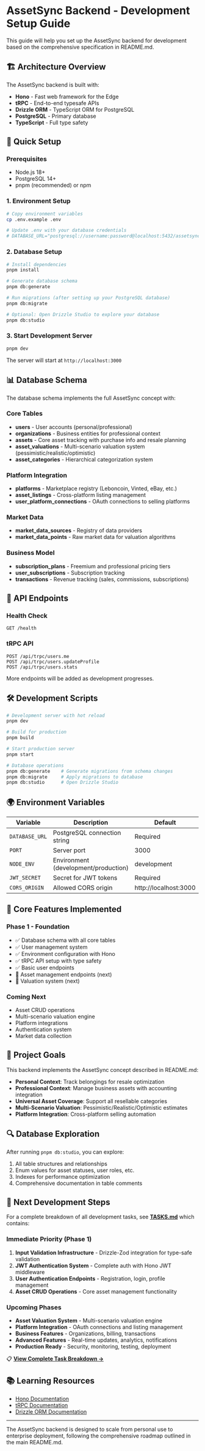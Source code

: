 # AssetSync Backend - Development Setup Guide

This guide will help you set up the AssetSync backend for development based on the comprehensive specification in README.md.

## 🏗️ Architecture Overview

The AssetSync backend is built with:
- **Hono** - Fast web framework for the Edge
- **tRPC** - End-to-end typesafe APIs
- **Drizzle ORM** - TypeScript ORM for PostgreSQL
- **PostgreSQL** - Primary database
- **TypeScript** - Full type safety

## 🚀 Quick Setup

### Prerequisites
- Node.js 18+
- PostgreSQL 14+
- pnpm (recommended) or npm

### 1. Environment Setup

```bash
# Copy environment variables
cp .env.example .env

# Update .env with your database credentials
# DATABASE_URL="postgresql://username:password@localhost:5432/assetsync_dev"
```

### 2. Database Setup

```bash
# Install dependencies
pnpm install

# Generate database schema
pnpm db:generate

# Run migrations (after setting up your PostgreSQL database)
pnpm db:migrate

# Optional: Open Drizzle Studio to explore your database
pnpm db:studio
```

### 3. Start Development Server

```bash
pnpm dev
```

The server will start at `http://localhost:3000`

## 📊 Database Schema

The database schema implements the full AssetSync concept with:

### Core Tables
- **users** - User accounts (personal/professional)
- **organizations** - Business entities for professional context
- **assets** - Core asset tracking with purchase info and resale planning
- **asset_valuations** - Multi-scenario valuation system (pessimistic/realistic/optimistic)
- **asset_categories** - Hierarchical categorization system

### Platform Integration
- **platforms** - Marketplace registry (Leboncoin, Vinted, eBay, etc.)
- **asset_listings** - Cross-platform listing management
- **user_platform_connections** - OAuth connections to selling platforms

### Market Data
- **market_data_sources** - Registry of data providers
- **market_data_points** - Raw market data for valuation algorithms

### Business Model
- **subscription_plans** - Freemium and professional pricing tiers
- **user_subscriptions** - Subscription tracking
- **transactions** - Revenue tracking (sales, commissions, subscriptions)

## 🔧 API Endpoints

### Health Check
```
GET /health
```

### tRPC API
```
POST /api/trpc/users.me
POST /api/trpc/users.updateProfile
POST /api/trpc/users.stats
```

More endpoints will be added as development progresses.

## 🛠️ Development Scripts

```bash
# Development server with hot reload
pnpm dev

# Build for production
pnpm build

# Start production server
pnpm start

# Database operations
pnpm db:generate    # Generate migrations from schema changes
pnpm db:migrate     # Apply migrations to database
pnpm db:studio      # Open Drizzle Studio
```

## 🌍 Environment Variables

| Variable | Description | Default |
|----------|-------------|---------|
| `DATABASE_URL` | PostgreSQL connection string | Required |
| `PORT` | Server port | 3000 |
| `NODE_ENV` | Environment (development/production) | development |
| `JWT_SECRET` | Secret for JWT tokens | Required |
| `CORS_ORIGIN` | Allowed CORS origin | http://localhost:3000 |

## 📱 Core Features Implemented

### Phase 1 - Foundation
- ✅ Database schema with all core tables
- ✅ User management system
- ✅ Environment configuration with Hono
- ✅ tRPC API setup with type safety
- ✅ Basic user endpoints
- 🚧 Asset management endpoints (next)
- 🚧 Valuation system (next)

### Coming Next
- Asset CRUD operations
- Multi-scenario valuation engine
- Platform integrations
- Authentication system
- Market data collection

## 🎯 Project Goals

This backend implements the AssetSync concept described in README.md:
- **Personal Context**: Track belongings for resale optimization
- **Professional Context**: Manage business assets with accounting integration
- **Universal Asset Coverage**: Support all resellable categories
- **Multi-Scenario Valuation**: Pessimistic/Realistic/Optimistic estimates
- **Platform Integration**: Cross-platform selling automation

## 🔍 Database Exploration

After running `pnpm db:studio`, you can explore:
1. All table structures and relationships
2. Enum values for asset statuses, user roles, etc.
3. Indexes for performance optimization
4. Comprehensive documentation in table comments

## 🚧 Next Development Steps

For a complete breakdown of all development tasks, see **[TASKS.md](./TASKS.md)** which contains:

### Immediate Priority (Phase 1)
1. **Input Validation Infrastructure** - Drizzle-Zod integration for type-safe validation
2. **JWT Authentication System** - Complete auth with Hono JWT middleware  
3. **User Authentication Endpoints** - Registration, login, profile management
4. **Asset CRUD Operations** - Core asset management functionality

### Upcoming Phases
- **Asset Valuation System** - Multi-scenario valuation engine
- **Platform Integration** - OAuth connections and listing management
- **Business Features** - Organizations, billing, transactions
- **Advanced Features** - Real-time updates, analytics, notifications
- **Production Ready** - Security, monitoring, testing, deployment

📋 **[View Complete Task Breakdown →](./TASKS.md)**

## 📚 Learning Resources

- [Hono Documentation](https://hono.dev/)
- [tRPC Documentation](https://trpc.io/)
- [Drizzle ORM Documentation](https://orm.drizzle.team/)

---

The AssetSync backend is designed to scale from personal use to enterprise deployment, following the comprehensive roadmap outlined in the main README.md.
